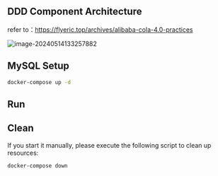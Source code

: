 ## DDD Component Architecture

refer to：https://flyeric.top/archives/alibaba-cola-4.0-practices

![image-20240514133257882](https://pic-bed-1256249917.cos.ap-chengdu.myqcloud.com/uPic/image-20240514133257882.png)


## MySQL Setup
```bash
docker-compose up -d
```

## Run


## Clean
If you start it manually, please execute the following script to clean up resources:
```bash
docker-compose down
```
